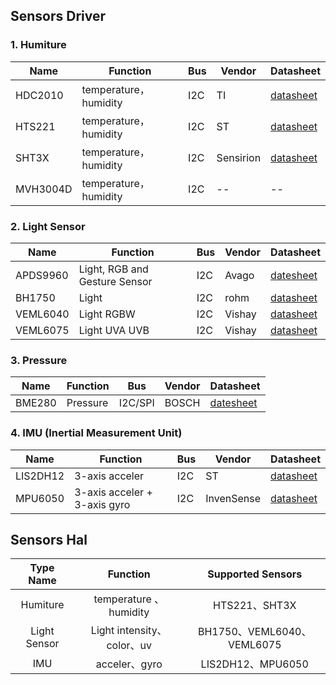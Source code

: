 
## Sensors Driver

### 1. Humiture

|Name|Function| Bus |Vendor|Datasheet|
|--|--|--|--|--|
|HDC2010 |temperature，humidity|I2C|TI|[datasheet](https://www.ti.com/lit/gpn/hdc2010)|
|HTS221 |temperature，humidity|I2C|ST|[datasheet](https://www.st.com/resource/en/datasheet/hts221.pdf)|
|SHT3X |temperature，humidity|I2C|Sensirion|[datasheet](https://www.mouser.com/datasheet/2/682/Sensirion_Humidity_Sensors_SHT3x_Datasheet_digital-971521.pdf)|
|MVH3004D |temperature，humidity|I2C|--|--|

### 2. Light Sensor

|Name|Function| Bus |Vendor|Datasheet|
|--|--|--|--|--|
|APDS9960|Light, RGB and Gesture Sensor|I2C|Avago|[datesheet](https://cdn.sparkfun.com/assets/learn_tutorials/3/2/1/Avago-APDS-9960-datasheet.pdf)|
|BH1750|Light|I2C|rohm|[datasheet](https://www.mouser.com/datasheet/2/348/bh1750fvi-e-186247.pdf)|
|VEML6040|Light RGBW|I2C|Vishay|[datasheet](https://www.vishay.com/docs/84276/veml6040.pdf)|
|VEML6075|Light UVA UVB|I2C|Vishay|[datasheet](https://cdn.sparkfun.com/assets/3/c/3/2/f/veml6075.pdf)|

### 3. Pressure

|Name|Function| Bus |Vendor|Datasheet|
|--|--|--|--|--|
|BME280| Pressure |I2C/SPI | BOSCH|[datesheet](https://ae-bst.resource.bosch.com/media/_tech/media/datasheets/BST-BME280-DS002.pdf) |

### 4. IMU (Inertial Measurement Unit)

|Name|Function| Bus |Vendor|Datasheet|
|--|--|--|--|--|
|LIS2DH12 |3-axis acceler | I2C |ST|[datasheet](https://www.st.com/resource/en/datasheet/lis2dh12.pdf)|
|MPU6050 |3-axis acceler + 3-axis gyro | I2C|InvenSense|[datasheet](https://invensense.tdk.com/wp-content/uploads/2015/02/MPU-6000-Datasheet1.pdf)|

## Sensors Hal

|  Type Name   |          Function          |     Supported Sensors      |
| :----------: | :------------------------: | :------------------------: |
|   Humiture   |   temperature 、humidity   |       HTS221、SHT3X        |
| Light Sensor | Light intensity、color、uv | BH1750、VEML6040、VEML6075 |
|     IMU      |       acceler、gyro        |     LIS2DH12、MPU6050      |
